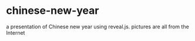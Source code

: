 # chinese-new-year
a presentation of Chinese new year using reveal.js.
pictures are all from the Internet
